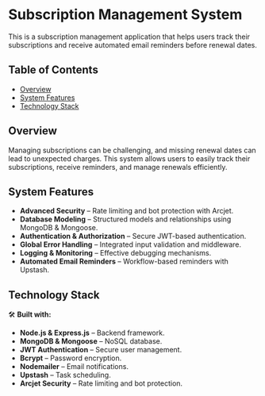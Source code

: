 # Subscription Management System

This is a subscription management application that helps users track their subscriptions and receive automated email reminders before renewal dates.

## Table of Contents

- [Overview](#overview)
- [System Features](#system-features)
- [Technology Stack](#technology-stack)

## Overview

Managing subscriptions can be challenging, and missing renewal dates can lead to unexpected charges. This system allows users to easily track their subscriptions, receive reminders, and manage renewals efficiently.

## System Features

- **Advanced Security** – Rate limiting and bot protection with Arcjet.
- **Database Modeling** – Structured models and relationships using MongoDB & Mongoose.
- **Authentication & Authorization** – Secure JWT-based authentication.
- **Global Error Handling** – Integrated input validation and middleware.
- **Logging & Monitoring** – Effective debugging mechanisms.
- **Automated Email Reminders** – Workflow-based reminders with Upstash.

## Technology Stack

🛠️ **Built with:**

- **Node.js & Express.js** – Backend framework.
- **MongoDB & Mongoose** – NoSQL database.
- **JWT Authentication** – Secure user management.
- **Bcrypt** – Password encryption.
- **Nodemailer** – Email notifications.
- **Upstash** – Task scheduling.
- **Arcjet Security** – Rate limiting and bot protection.
